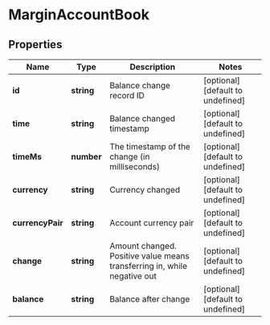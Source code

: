 # MarginAccountBook

## Properties

Name | Type | Description | Notes
------------ | ------------- | ------------- | -------------
**id** | **string** | Balance change record ID | [optional] [default to undefined]
**time** | **string** | Balance changed timestamp | [optional] [default to undefined]
**timeMs** | **number** | The timestamp of the change (in milliseconds) | [optional] [default to undefined]
**currency** | **string** | Currency changed | [optional] [default to undefined]
**currencyPair** | **string** | Account currency pair | [optional] [default to undefined]
**change** | **string** | Amount changed. Positive value means transferring in, while negative out | [optional] [default to undefined]
**balance** | **string** | Balance after change | [optional] [default to undefined]

